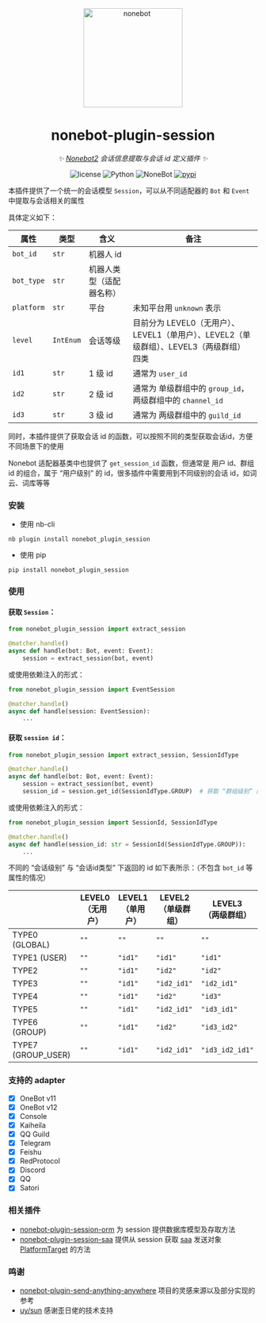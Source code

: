 <div align="center">

  <a href="https://nonebot.dev/">
    <img src="https://nonebot.dev/logo.png" width="200" height="200" alt="nonebot">
  </a>

# nonebot-plugin-session

_✨ [Nonebot2](https://github.com/nonebot/nonebot2) 会话信息提取与会话 id 定义插件 ✨_

<p align="center">
  <img src="https://img.shields.io/github/license/noneplugin/nonebot-plugin-session" alt="license">
  <img src="https://img.shields.io/badge/python-3.8+-blue.svg" alt="Python">
  <img src="https://img.shields.io/badge/nonebot-2.0.0+-red.svg" alt="NoneBot">
  <a href="https://pypi.org/project/nonebot-plugin-session">
    <img src="https://badgen.net/pypi/v/nonebot-plugin-session" alt="pypi">
  </a>
</p>

</div>

本插件提供了一个统一的会话模型 `Session`，可以从不同适配器的 `Bot` 和 `Event` 中提取与会话相关的属性

具体定义如下：

| 属性       | 类型      | 含义                     | 备注                                                                                     |
| ---------- | --------- | ------------------------ | ---------------------------------------------------------------------------------------- |
| `bot_id`   | `str`     | 机器人 id                |                                                                                          |
| `bot_type` | `str`     | 机器人类型（适配器名称） |                                                                                          |
| `platform` | `str`     | 平台                     | 未知平台用 `unknown` 表示                                                                |
| `level`    | `IntEnum` | 会话等级                 | 目前分为 LEVEL0（无用户）、LEVEL1（单用户）、LEVEL2（单级群组）、LEVEL3（两级群组） 四类 |
| `id1`      | `str`     | 1 级 id                  | 通常为 `user_id`                                                                         |
| `id2`      | `str`     | 2 级 id                  | 通常为 单级群组中的 `group_id`，两级群组中的 `channel_id`                                |
| `id3`      | `str`     | 3 级 id                  | 通常为 两级群组中的 `guild_id`                                                           |

同时，本插件提供了获取会话 id 的函数，可以按照不同的类型获取会话id，方便不同场景下的使用

Nonebot 适配器基类中也提供了 `get_session_id` 函数，但通常是 用户 id、群组 id 的组合，属于 “用户级别” 的 id，很多插件中需要用到不同级别的会话 id，如词云、词库等等

### 安装

- 使用 nb-cli

```
nb plugin install nonebot_plugin_session
```

- 使用 pip

```
pip install nonebot_plugin_session
```

### 使用

#### 获取 `Session`：

```python
from nonebot_plugin_session import extract_session

@matcher.handle()
async def handle(bot: Bot, event: Event):
    session = extract_session(bot, event)
```

或使用依赖注入的形式：

```python
from nonebot_plugin_session import EventSession

@matcher.handle()
async def handle(session: EventSession):
    ...
```

#### 获取 `session id`：

```python
from nonebot_plugin_session import extract_session, SessionIdType

@matcher.handle()
async def handle(bot: Bot, event: Event):
    session = extract_session(bot, event)
    session_id = session.get_id(SessionIdType.GROUP)  # 获取 “群组级别” 的 session id
```

或使用依赖注入的形式：

```python
from nonebot_plugin_session import SessionId, SessionIdType

@matcher.handle()
async def handle(session_id: str = SessionId(SessionIdType.GROUP)):
    ...
```

不同的 “会话级别” 与 “会话id类型” 下返回的 id 如下表所示：（不包含 `bot_id` 等属性的情况）

|                    | LEVEL0<br>（无用户） | LEVEL1<br>（单用户） | LEVEL2<br>（单级群组） | LEVEL3<br>（两级群组） |
| ------------------ | -------------------- | -------------------- | ---------------------- | ---------------------- |
| TYPE0 (GLOBAL)     | `""`                 | `""`                 | `""`                   | `""`                   |
| TYPE1 (USER)       | `""`                 | `"id1"`              | `"id1"`                | `"id1"`                |
| TYPE2              | `""`                 | `"id1"`              | `"id2"`                | `"id2"`                |
| TYPE3              | `""`                 | `"id1"`              | `"id2_id1"`            | `"id2_id1"`            |
| TYPE4              | `""`                 | `"id1"`              | `"id2"`                | `"id3"`                |
| TYPE5              | `""`                 | `"id1"`              | `"id2_id1"`            | `"id3_id1"`            |
| TYPE6 (GROUP)      | `""`                 | `"id1"`              | `"id2"`                | `"id3_id2"`            |
| TYPE7 (GROUP_USER) | `""`                 | `"id1"`              | `"id2_id1"`            | `"id3_id2_id1"`        |

### 支持的 adapter

- [x] OneBot v11
- [x] OneBot v12
- [x] Console
- [x] Kaiheila
- [x] QQ Guild
- [x] Telegram
- [x] Feishu
- [x] RedProtocol
- [x] Discord
- [x] QQ
- [x] Satori

### 相关插件

- [nonebot-plugin-session-orm](https://github.com/noneplugin/nonebot-plugin-session-orm) 为 session 提供数据库模型及存取方法
- [nonebot-plugin-session-saa](https://github.com/noneplugin/nonebot-plugin-session-saa) 提供从 session 获取 [saa](https://github.com/MountainDash/nonebot-plugin-send-anything-anywhere) 发送对象 [PlatformTarget](https://github.com/MountainDash/nonebot-plugin-send-anything-anywhere/blob/main/nonebot_plugin_saa/utils/platform_send_target.py) 的方法

### 鸣谢

- [nonebot-plugin-send-anything-anywhere](https://github.com/felinae98/nonebot-plugin-send-anything-anywhere) 项目的灵感来源以及部分实现的参考
- [uy/sun](https://github.com/he0119) 感谢歪日佬的技术支持
